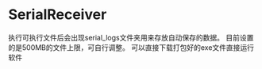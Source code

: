# SerialReceiver
执行可执行文件后会出现serial_logs文件夹用来存放自动保存的数据。
目前设置的是500MB的文件上限，可自行调整。
可以直接下载打包好的exe文件直接运行软件
